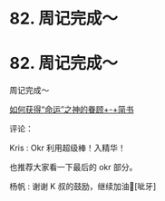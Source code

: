 # 82\. 周记完成～

# 82\. 周记完成～

周记完成～

[如何获得“命运”之神的眷顾+-+简书](https://www.jianshu.com/p/c85f6ad0b2cc)

评论：

Kris : Okr 利用超级棒！入精华！

也推荐大家看一下最后的 okr 部分。

杨帆 : 谢谢 K 叔的鼓励，继续加油💪[呲牙]